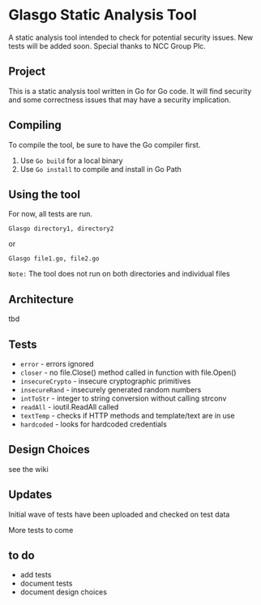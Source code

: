 # Glasgo Static Analysis Tool

A static analysis tool intended to check for potential security issues.  New tests will be added soon.  Special thanks to NCC Group Plc.

## Project

This is a static analysis tool written in Go for Go code.  It will find security and some correctness issues that may have a 
security implication.

## Compiling

To compile the tool, be sure to have the Go compiler first.

1. Use `Go build` for a local binary
2. Use `Go install` to compile and install in Go Path

## Using the tool

For now, all tests are run.

```
Glasgo directory1, directory2
```

or

```
Glasgo file1.go, file2.go
```

`Note:` The tool does not run on both directories and individual files

## Architecture

tbd

## Tests

* `error` - errors ignored
* `closer` - no file.Close() method called in function with file.Open()
* `insecureCrypto` - insecure cryptographic primitives
* `insecureRand` - insecurely generated random numbers
* `intToStr` - integer to string conversion without calling strconv
* `readAll` - ioutil.ReadAll called
* `textTemp` - checks if HTTP methods and template/text are in use
* `hardcoded` - looks for hardcoded credentials

## Design Choices

see the wiki

## Updates

Initial wave of tests have been uploaded and checked on test data

More tests to come

## to do

* add tests
* document tests
* document design choices

